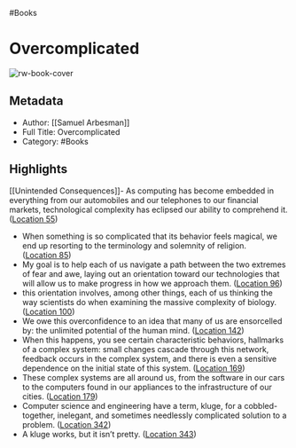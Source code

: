 #Books 


# Overcomplicated
![rw-book-cover](https://images-na.ssl-images-amazon.com/images/I/51gpqyZ0jML._SL200_.jpg)

## Metadata
- Author: [[Samuel Arbesman]]
- Full Title: Overcomplicated
- Category: #Books

## Highlights
[[Unintended Consequences]]- As computing has become embedded in everything from our automobiles and our telephones to our financial markets, technological complexity has eclipsed our ability to comprehend it. ([Location 55](https://readwise.io/to_kindle?action=open&asin=B0177AGQ4Y&location=55))
- When something is so complicated that its behavior feels magical, we end up resorting to the terminology and solemnity of religion. ([Location 85](https://readwise.io/to_kindle?action=open&asin=B0177AGQ4Y&location=85))
- My goal is to help each of us navigate a path between the two extremes of fear and awe, laying out an orientation toward our technologies that will allow us to make progress in how we approach them. ([Location 96](https://readwise.io/to_kindle?action=open&asin=B0177AGQ4Y&location=96))
- this orientation involves, among other things, each of us thinking the way scientists do when examining the massive complexity of biology. ([Location 100](https://readwise.io/to_kindle?action=open&asin=B0177AGQ4Y&location=100))
- We owe this overconfidence to an idea that many of us are ensorcelled by: the unlimited potential of the human mind. ([Location 142](https://readwise.io/to_kindle?action=open&asin=B0177AGQ4Y&location=142))
- When this happens, you see certain characteristic behaviors, hallmarks of a complex system: small changes cascade through this network, feedback occurs in the complex system, and there is even a sensitive dependence on the initial state of this system. ([Location 169](https://readwise.io/to_kindle?action=open&asin=B0177AGQ4Y&location=169))
- These complex systems are all around us, from the software in our cars to the computers found in our appliances to the infrastructure of our cities. ([Location 179](https://readwise.io/to_kindle?action=open&asin=B0177AGQ4Y&location=179))
- Computer science and engineering have a term, kluge, for a cobbled-together, inelegant, and sometimes needlessly complicated solution to a problem. ([Location 342](https://readwise.io/to_kindle?action=open&asin=B0177AGQ4Y&location=342))
- A kluge works, but it isn’t pretty. ([Location 343](https://readwise.io/to_kindle?action=open&asin=B0177AGQ4Y&location=343))
